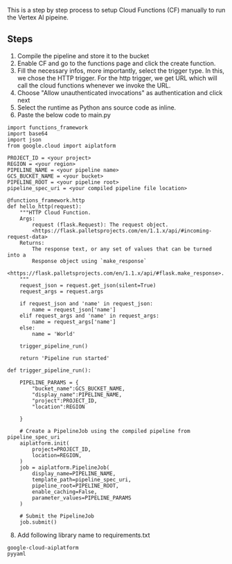 This is a step by step process to setup Cloud Functions (CF) manually to run the Vertex AI pipeine. 

## Steps

1. Compile the pipeline and store it to the bucket
2. Enable CF and go to the functions page and click the create function.
3. Fill the necessary infos, more importantly, select the trigger type. In this, we chose the HTTP trigger. For the http trigger, we get URL which will call the cloud functions whenever we invoke the URL.
4. Choose "Allow unauthenticated invocations" as authentication and click next
5. Select the runtime as Python ans source code as inline.
6. Paste the below code to main.py
```
import functions_framework
import base64
import json
from google.cloud import aiplatform

PROJECT_ID = <your project>                   
REGION = <your region>           
PIPELINE_NAME = <your pipeline name>
GCS_BUCKET_NAME = <your bucket>
PIPELINE_ROOT = <your pipeline root>
pipeline_spec_uri = <your compiled pipeline file location>

@functions_framework.http
def hello_http(request):
    """HTTP Cloud Function.
    Args:
        request (flask.Request): The request object.
        <https://flask.palletsprojects.com/en/1.1.x/api/#incoming-request-data>
    Returns:
        The response text, or any set of values that can be turned into a
        Response object using `make_response`
        <https://flask.palletsprojects.com/en/1.1.x/api/#flask.make_response>.
    """
    request_json = request.get_json(silent=True)
    request_args = request.args

    if request_json and 'name' in request_json:
        name = request_json['name']
    elif request_args and 'name' in request_args:
        name = request_args['name']
    else:
        name = 'World'

    trigger_pipeline_run()
    
    return 'Pipeline run started'

def trigger_pipeline_run():

    PIPELINE_PARAMS = {
        "bucket_name":GCS_BUCKET_NAME,
        "display_name":PIPELINE_NAME,
        "project":PROJECT_ID,
        "location":REGION
    
    }

    # Create a PipelineJob using the compiled pipeline from pipeline_spec_uri
    aiplatform.init(
        project=PROJECT_ID,
        location=REGION,
    )
    job = aiplatform.PipelineJob(
        display_name=PIPELINE_NAME,
        template_path=pipeline_spec_uri,
        pipeline_root=PIPELINE_ROOT,
        enable_caching=False,
        parameter_values=PIPELINE_PARAMS
    )

    # Submit the PipelineJob
    job.submit()

```
8. Add following library name to requirements.txt
```
google-cloud-aiplatform
pyyaml
```
